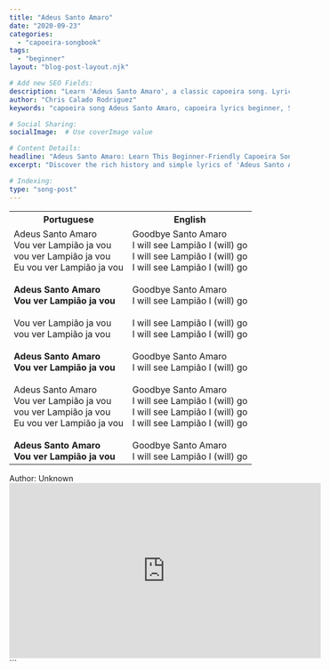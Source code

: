 ```yaml
---
title: "Adeus Santo Amaro"
date: "2020-09-23"
categories:
  - "capoeira-songbook"
tags:
  - "beginner"
layout: "blog-post-layout.njk"

# Add new SEO Fields:
description: "Learn 'Adeus Santo Amaro', a classic capoeira song. Lyrics, translation, and cultural context explained in this guide for beginners."
author: "Chris Calado Rodriguez"
keywords: "capoeira song Adeus Santo Amaro, capoeira lyrics beginner, Santo Amaro capoeira meaning, learn capoeira songs, easy capoeira song, capoeira song translation, capoeira song origin, capoeira song tutorial"

# Social Sharing:
socialImage:  # Use coverImage value

# Content Details:
headline: "Adeus Santo Amaro: Learn This Beginner-Friendly Capoeira Song"
excerpt: "Discover the rich history and simple lyrics of 'Adeus Santo Amaro', a perfect capoeira song for beginners to learn and sing."

# Indexing:
type: "song-post"
---
```



<table class="capoeira-table">
    <tr class="header-row">
        <th>Portuguese</th>
        <th>English</th>
    </tr>
    <tr>
        <td>Adeus Santo Amaro<br>Vou ver Lampião ja vou<br>vou ver Lampião ja vou<br>Eu vou ver Lampião ja vou<br><br><b>Adeus Santo Amaro<br>Vou ver Lampião ja vou</b><br><br>Vou ver Lampião ja vou<br>vou ver Lampião ja vou<br><br><b>Adeus Santo Amaro<br>Vou ver Lampião ja vou</b><br><br>Adeus Santo Amaro<br>Vou ver Lampião ja vou<br>vou ver Lampião ja vou<br>Eu vou ver Lampião ja vou<br><br><b>Adeus Santo Amaro<br>Vou ver Lampião ja vou</b></td>
        <td>Goodbye Santo Amaro<br>I will see Lampião I (will) go<br>I will see Lampião I (will) go<br>I will see Lampião I (will) go<br><br>Goodbye Santo Amaro<br>I will see Lampião I (will) go<br><br>I will see Lampião I (will) go<br>I will see Lampião I (will) go<br><br>Goodbye Santo Amaro<br>I will see Lampião I (will) go<br><br>Goodbye Santo Amaro<br>I will see Lampião I (will) go<br>I will see Lampião I (will) go<br>I will see Lampião I (will) go<br><br>Goodbye Santo Amaro<br>I will see Lampião I (will) go</td>
    </tr>
</table>
<figcaption>
    Author: Unknown
</figcaption>

<iframe width="560" height="315" src="https://www.youtube.com/embed/4Nr0J6y5rI8" title="YouTube video player" frameborder="0" allow="accelerometer; autoplay; clipboard-write; encrypted-media; gyroscope; picture-in-picture" allowfullscreen></iframe>
```